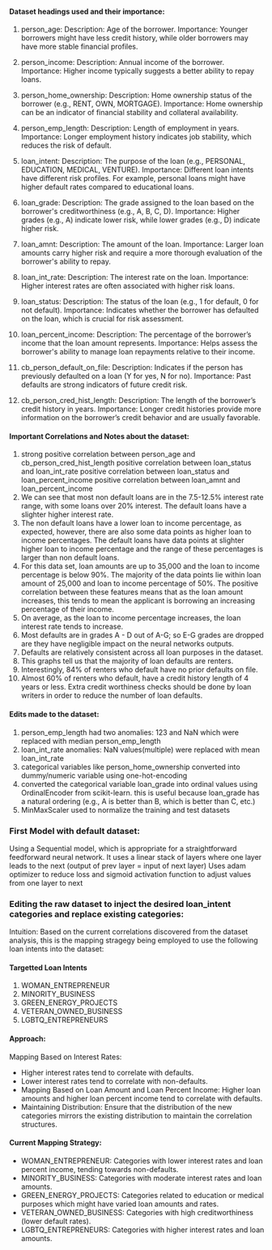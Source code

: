 #### Dataset headings used and their importance:

1. person_age:
Description: Age of the borrower.
Importance: Younger borrowers might have less credit history, while older borrowers may have more stable financial profiles.

2. person_income:
Description: Annual income of the borrower.
Importance: Higher income typically suggests a better ability to repay loans.

3. person_home_ownership:
Description: Home ownership status of the borrower (e.g., RENT, OWN, MORTGAGE).
Importance: Home ownership can be an indicator of financial stability and collateral availability.

4. person_emp_length:
Description: Length of employment in years.
Importance: Longer employment history indicates job stability, which reduces the risk of default.

5. loan_intent:
Description: The purpose of the loan (e.g., PERSONAL, EDUCATION, MEDICAL, VENTURE).
Importance: Different loan intents have different risk profiles. For example, personal loans might have higher default rates compared to educational loans.

6. loan_grade:
Description: The grade assigned to the loan based on the borrower's creditworthiness (e.g., A, B, C, D).
Importance: Higher grades (e.g., A) indicate lower risk, while lower grades (e.g., D) indicate higher risk.

7. loan_amnt:
Description: The amount of the loan.
Importance: Larger loan amounts carry higher risk and require a more thorough evaluation of the borrower's ability to repay.

8. loan_int_rate:
Description: The interest rate on the loan.
Importance: Higher interest rates are often associated with higher risk loans.

9. loan_status:
Description: The status of the loan (e.g., 1 for default, 0 for not default).
Importance: Indicates whether the borrower has defaulted on the loan, which is crucial for risk assessment.

10. loan_percent_income:
Description: The percentage of the borrower’s income that the loan amount represents.
Importance: Helps assess the borrower's ability to manage loan repayments relative to their income.

11. cb_person_default_on_file:
Description: Indicates if the person has previously defaulted on a loan (Y for yes, N for no).
Importance: Past defaults are strong indicators of future credit risk.

12. cb_person_cred_hist_length:
Description: The length of the borrower’s credit history in years.
Importance: Longer credit histories provide more information on the borrower’s credit behavior and are usually favorable.


#### Important Correlations and Notes about the dataset:
1. strong positive correlation between person_age and cb_person_cred_hist_length positive correlation between loan_status and loan_int_rate positive correlation between loan_status and loan_percent_income positive correlation between loan_amnt and loan_percent_income
2. We can see that most non default loans are in the 7.5-12.5% interest rate range, with some loans over 20% interest. The default loans have a slighter higher interest rate.
3. The non default loans have a lower loan to income percentage, as expected, however, there are also some data points as higher loan to income percentages. The default loans have data points at slighter higher loan to income percentage and the range of these percentages is larger than non default loans.
4. For this data set, loan amounts are up to 35,000 and the loan to income percentage is below 90%. The majority of the data points lie within loan amount of 25,000 and loan to income percentage of 50%. The positive correlation between these features means that as the loan amount increases, this tends to mean the applicant is borrowing an increasing percentage of their income.
5. On average, as the loan to income percentage increases, the loan interest rate tends to increase.
6. Most defaults are in grades A - D out of A-G; so E-G grades are dropped are they have negligible impact on the neural networks outputs.
7. Defaults are relatively consistent across all loan purposes in the dataset.
8. This graphs tell us that the majority of loan defaults are renters.
9. Interestingly, 84% of renters who default have no prior defaults on file.
10. Almost 60% of renters who default, have a credit history length of 4 years or less. Extra credit worthiness checks should be done by loan writers in order to reduce the number of loan defaults.

#### Edits made to the dataset:
1. person_emp_length had two anomalies: 123 and NaN which were replaced with median person_emp_length
2. loan_int_rate anomalies: NaN values(multiple) were replaced with mean loan_int_rate
3. categorical variables like person_home_ownership converted into dummy/numeric variable using one-hot-encoding
4. converted the categorical variable loan_grade into ordinal values using OrdinalEncoder from scikit-learn. this is useful because loan_grade has a natural ordering (e.g., A is better than B, which is better than C, etc.)
5. MinMaxScaler used to normalize the training and test datasets

### First Model with default dataset:
Using a Sequential model, which is appropriate for a straightforward feedforward neural network.
It uses a linear stack of layers where one layer leads to the next (output of prev layer = input of next layer)
Uses adam optimizer to reduce loss  and sigmoid activation function to adjust values from one layer to next


### Editing the raw dataset to inject the desired loan_intent categories and replace existing categories:
Intuition:
Based on the current correlations discovered from the dataset analysis, this is the mapping stragegy being employed to use the following loan intents into the dataset:
#### Targetted Loan Intents
1. WOMAN_ENTREPRENEUR
2. MINORITY_BUSINESS
3. GREEN_ENERGY_PROJECTS
4. VETERAN_OWNED_BUSINESS
5. LGBTQ_ENTREPRENEURS

#### Approach:
Mapping Based on Interest Rates:

- Higher interest rates tend to correlate with defaults.
- Lower interest rates tend to correlate with non-defaults.
- Mapping Based on Loan Amount and Loan Percent Income:
  Higher loan amounts and higher loan percent income tend to correlate with defaults.
- Maintaining Distribution:
  Ensure that the distribution of the new categories mirrors the existing distribution to maintain the correlation structures.

#### Current Mapping Strategy:
- WOMAN_ENTREPRENEUR: Categories with lower interest rates and loan percent income, tending towards non-defaults.
- MINORITY_BUSINESS: Categories with moderate interest rates and loan amounts.
- GREEN_ENERGY_PROJECTS: Categories related to education or medical purposes which might have varied loan amounts and rates.
- VETERAN_OWNED_BUSINESS: Categories with high creditworthiness (lower default rates).
- LGBTQ_ENTREPRENEURS: Categories with higher interest rates and loan amounts.
